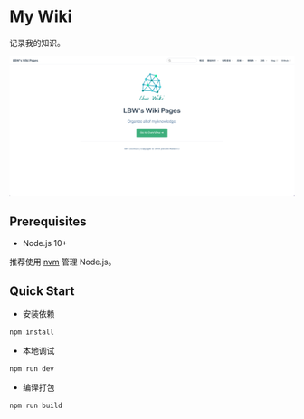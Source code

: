 # My Wiki
记录我的知识。

![Wiki主页](./images/wiki%E4%B8%BB%E9%A1%B5.png)

## Prerequisites
* Node.js 10+

推荐使用 [nvm](https://github.com/nvm-sh/nvm) 管理 Node.js。
## Quick Start
* 安装依赖
```bash
npm install
```
* 本地调试
```bash
npm run dev
```
* 编译打包
```bash
npm run build
```